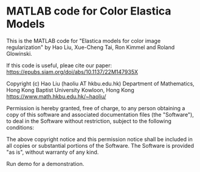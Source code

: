 # MATLAB code for Color Elastica Models

This is the MATLAB code for "Elastica models for color image regularization" by Hao Liu, Xue-Cheng Tai, Ron Kimmel and Roland Glowinski.

If this code is useful, pleae cite our paper: https://epubs.siam.org/doi/abs/10.1137/22M147935X

Copyright (c) Hao Liu (haoliu AT hkbu.edu.hk)
Department of Mathematics,
Hong Kong Baptist University
Kowloon, Hong Kong
https://www.math.hkbu.edu.hk/~haoliu/

Permission is hereby granted, free of charge, to any person obtaining a copy of this software and associated documentation files (the "Software"), to deal in the Software without restriction, subject to the following conditions:

The above copyright notice and this permission notice shall be included in all copies or substantial portions of the Software. The Software is provided "as is", without warranty of any kind.


Run demo for a demonstration.
